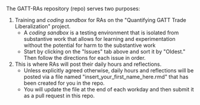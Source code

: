 The GATT-RAs repository (repo) serves two purposes:
1. Training and _coding sandbox_ for RAs on the "Quantifying GATT Trade Liberalization" project.
   - A _coding sandbox_ is a testing environment that is isolated from substantive work that allows for learning and experimentation without the potential for harm to the substantive work
   - Start by clicking on the "Issues" tab above and sort it by "Oldest." Then follow the directions for each issue in order.
2. This is where RAs will post their daily hours and reflections.
   - Unless explicitly agreed otherwise, daily hours and reflections will be posted via a file named "insert_your_first_name_here.rmd" that has been created for you in the repo.
   - You will update the file at the end of each workday and then submit it as a pull request in this repo.
